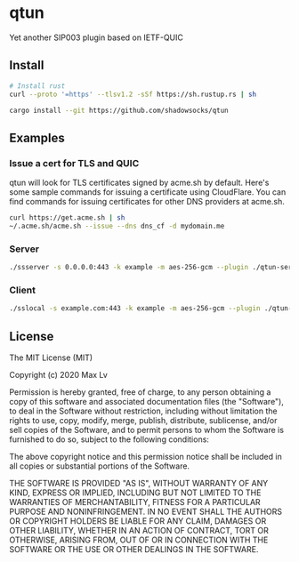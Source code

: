 # qtun

Yet another SIP003 plugin based on IETF-QUIC

## Install

```bash
# Install rust
curl --proto '=https' --tlsv1.2 -sSf https://sh.rustup.rs | sh

cargo install --git https://github.com/shadowsocks/qtun
```

## Examples

### Issue a cert for TLS and QUIC

qtun will look for TLS certificates signed by acme.sh by default. Here's some sample commands for issuing a certificate using CloudFlare. You can find commands for issuing certificates for other DNS providers at acme.sh.

```bash
curl https://get.acme.sh | sh
~/.acme.sh/acme.sh --issue --dns dns_cf -d mydomain.me
```

### Server

```bash
./ssserver -s 0.0.0.0:443 -k example -m aes-256-gcm --plugin ./qtun-server --plugin-opts "acme_host=example.com"
```

### Client

```bash
./sslocal -s example.com:443 -k example -m aes-256-gcm --plugin ./qtun-client --plugin-opts "host=example.com"
```

## License

The MIT License (MIT)

Copyright (c) 2020 Max Lv

Permission is hereby granted, free of charge, to any person obtaining a copy of this software and associated
documentation files (the "Software"), to deal in the Software without restriction, including without limitation the
rights to use, copy, modify, merge, publish, distribute, sublicense, and/or sell copies of the Software, and to
permit persons to whom the Software is furnished to do so, subject to the following conditions:

The above copyright notice and this permission notice shall be included in all copies or substantial portions of the
Software.

THE SOFTWARE IS PROVIDED "AS IS", WITHOUT WARRANTY OF ANY KIND, EXPRESS OR IMPLIED, INCLUDING BUT NOT LIMITED TO THE
WARRANTIES OF MERCHANTABILITY, FITNESS FOR A PARTICULAR PURPOSE AND NONINFRINGEMENT. IN NO EVENT SHALL THE AUTHORS
OR COPYRIGHT HOLDERS BE LIABLE FOR ANY CLAIM, DAMAGES OR OTHER LIABILITY, WHETHER IN AN ACTION OF CONTRACT, TORT OR
OTHERWISE, ARISING FROM, OUT OF OR IN CONNECTION WITH THE SOFTWARE OR THE USE OR OTHER DEALINGS IN THE SOFTWARE.
